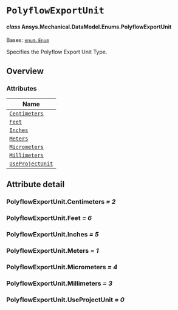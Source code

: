 # `PolyflowExportUnit`

<a id="ansys.mechanical.stubs.v241.Ansys.Mechanical.DataModel.Enums.PolyflowExportUnit"></a>

#### *class* Ansys.Mechanical.DataModel.Enums.PolyflowExportUnit

Bases: [`enum.Enum`](https://docs.python.org/3/library/enum.html#enum.Enum)

Specifies the Polyflow Export Unit Type.

<!-- !! processed by numpydoc !! -->

<a id="overview"></a>

## Overview

### Attributes

| Name |
| -------------------------------------------------------- |
| [`Centimeters`](#PolyflowExportUnit.Centimeters) |
| [`Feet`](#PolyflowExportUnit.Feet) |
| [`Inches`](#PolyflowExportUnit.Inches) |
| [`Meters`](#PolyflowExportUnit.Meters) |
| [`Micrometers`](#PolyflowExportUnit.Micrometers) |
| [`Millimeters`](#PolyflowExportUnit.Millimeters) |
| [`UseProjectUnit`](#PolyflowExportUnit.UseProjectUnit) |

<a id="attribute-detail"></a>

## Attribute detail

<a id="PolyflowExportUnit.Centimeters"></a>

### PolyflowExportUnit.Centimeters *= 2*

<a id="PolyflowExportUnit.Feet"></a>

### PolyflowExportUnit.Feet *= 6*

<a id="PolyflowExportUnit.Inches"></a>

### PolyflowExportUnit.Inches *= 5*

<a id="PolyflowExportUnit.Meters"></a>

### PolyflowExportUnit.Meters *= 1*

<a id="PolyflowExportUnit.Micrometers"></a>

### PolyflowExportUnit.Micrometers *= 4*

<a id="PolyflowExportUnit.Millimeters"></a>

### PolyflowExportUnit.Millimeters *= 3*

<a id="PolyflowExportUnit.UseProjectUnit"></a>

### PolyflowExportUnit.UseProjectUnit *= 0*


